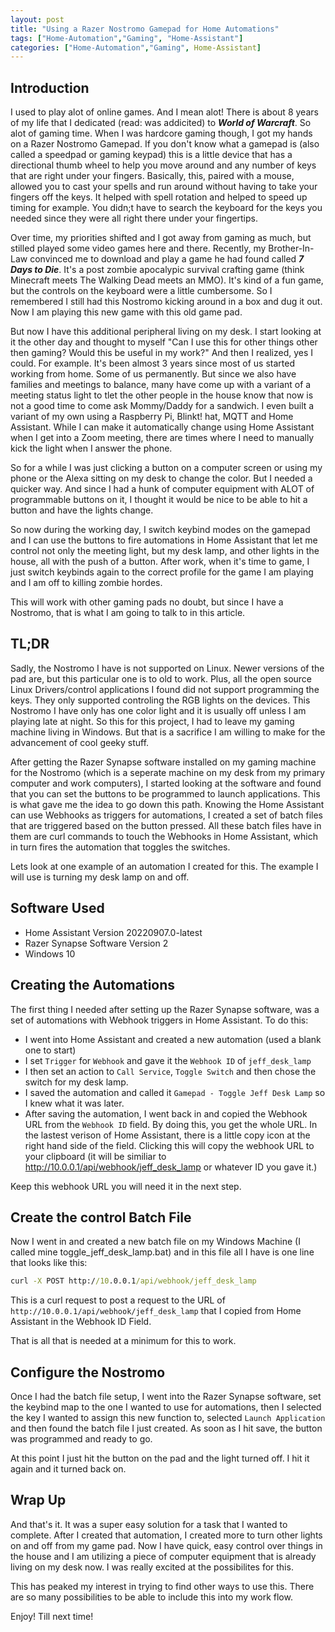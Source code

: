 ```yaml
---
layout: post
title: "Using a Razer Nostromo Gamepad for Home Automations"
tags: ["Home-Automation","Gaming", "Home-Assistant"]
categories: ["Home-Automation","Gaming", Home-Assistant]
---
```


## Introduction

I used to play alot of online games. And I mean alot! There is about 8 years of my life that I dedicated (read: was addicited) to ***World of Warcraft***. So alot of gaming time. When I was hardcore gaming though, I got my hands on a Razer Nostromo Gamepad. If you don't know what a gamepad is (also called a speedpad or gaming keypad) this is a little device that has a directional thumb wheel to help you move around and any number of keys that are right under your fingers. Basically, this, paired with a mouse, allowed you to cast your spells and run around without having to take your fingers off the keys. It helped with spell rotation and helped to speed up timing for example. You didn;t have to search the keyboard for the keys you needed since they were all right there under your fingertips.

Over time, my priorities shifted and I got away from gaming as much, but stilled played some video games here and there. Recently, my Brother-In-Law convinced me to download and play a game he had found called ***7 Days to Die***. It's a post zombie apocalypic survival crafting game (think Minecraft meets The Walking Dead meets an MMO). It's kind of a fun game, but the controls on the keyboard were a little cumbersome. So I remembered I still had this Nostromo kicking around in a box and dug it out. Now I am playing this new game with this old game pad.

But now I have this additional peripheral living on my desk. I start looking at it the other day and thought to myself "Can I use this for other things other then gaming? Would this be useful in my work?" And then I realized, yes I could. For example. It's been almost 3 years since most of us started working from home. Some of us permanently. But since we also have families and meetings to balance, many have come up with a variant of a meeting status light to tlet the other people in the house know that now is not a good time to come ask Mommy/Daddy for a sandwich. I even built a variant of my own using a Raspberry Pi, Blinkt! hat, MQTT and Home Assistant. While I can make it automatically change using Home Assistant when I get into a Zoom meeting, there are times where I need to manually kick the light when I answer the phone. 

So for a while I was just clicking a button on a computer screen or using my phone or the Alexa sitting on my desk to change the color. But I needed a quicker way. And since I had a hunk of computer equipment with ALOT of programmable buttons on it, I thought it would be nice to be able to hit a button and have the lights change.

So now during the working day, I switch keybind modes on the gamepad and I can use the buttons to fire automations in Home Assistant that let me control not only the meeting light, but my desk lamp, and other lights in the house, all with the push of a button. After work, when it's time to game, I just switch keybinds again to the correct profile for the game I am playing and I am off to killing zombie hordes.

This will work with other gaming pads no doubt, but since I have a Nostromo, that is what I am going to talk to in this article.

## TL;DR

Sadly, the Nostromo I have is not supported on Linux. Newer versions of the pad are, but this particular one is to old to work. Plus, all the open source Linux Drivers/control applications I found did not support programming the keys. They only supported controling the RGB lights on the devices. This Nostromo I have only has one color light and it is usually off unless I am playing late at night. So this for this project, I had to leave my gaming machine living in Windows. But that is a sacrifice I am willing to make for the advancement of cool geeky stuff.

After getting the Razer Synapse software installed on my gaming machine for the Nostromo (which is a seperate machine on my desk from my primary computer and work computers), I started looking at the software and found that you can set the buttons to be programmed to launch applications. This is what gave me the idea to go down this path. Knowing the Home Assistant can use Webhooks as triggers for automations, I created a set of batch files that are triggered based on the button pressed. All these batch files have in them are curl commands to touch the Webhooks in Home Assistant, which in turn fires the automation that toggles the switches.

Lets look at one example of an automation I created for this. The example I will use is turning my desk lamp on and off.

## Software Used

* Home Assistant Version 20220907.0-latest
* Razer Synapse Software Version 2
* Windows 10

## Creating the Automations

The first thing I needed after setting up the Razer Synapse software, was a set of automations with Webhook triggers in Home Assistant. To do this:

* I went into Home Assistant and created a new automation (used a blank one to start)
* I set ```Trigger``` for ```Webhook``` and gave it the ```Webhook ID``` of ```jeff_desk_lamp```
* I then set an action to ```Call Service```, ```Toggle Switch``` and then chose the switch for my desk lamp.
* I saved the automation and called it ```Gamepad - Toggle Jeff Desk Lamp``` so I knew what it was later.
* After saving the automation, I went back in and copied the Webhook URL from the ```Webhook ID``` field. By doing this, you get the whole URL. In the lastest verison of Home Assistant, there is a little copy icon at the right hand side of the field. Clicking this will copy the webhook URL to your clipboard (it will be similiar to http://10.0.0.1/api/webhook/jeff_desk_lamp or whatever ID you gave it.)

Keep this webhook URL you will need it in the next step.

## Create the control Batch File

Now I went in and created a new batch file on my Windows Machine (I called mine toggle_jeff_desk_lamp.bat) and in this file all I have is one line that looks like this:

```bat
curl -X POST http://10.0.0.1/api/webhook/jeff_desk_lamp
```

This is a curl request to post a request to the URL of ```http://10.0.0.1/api/webhook/jeff_desk_lamp``` that I copied from Home Assistant in the Webhook ID Field.

That is all that is needed at a minimum for this to work.

## Configure the Nostromo

Once I had the batch file setup, I went into the Razer Synapse software, set the keybind map to the one I wanted to use for automations, then I selected the key I wanted to assign this new function to, selected ```Launch Application``` and then found the batch file I just created. As soon as I hit save, the button was programmed and ready to go.

At this point I just hit the button on the pad and the light turned off. I hit it again and it turned back on.

## Wrap Up

And that's it. It was a super easy solution for a task that I wanted to complete. After I created that automation, I created more to turn other lights on and off from my game pad. Now I have quick, easy control over things in the house and I am utilizing a piece of computer equipment that is already living on my desk now. I was really excited at the possibilites for this.

This has peaked my interest in trying to find other ways to use this. There are so many possibilities to be able to include this into my work flow. 

Enjoy! Till next time!